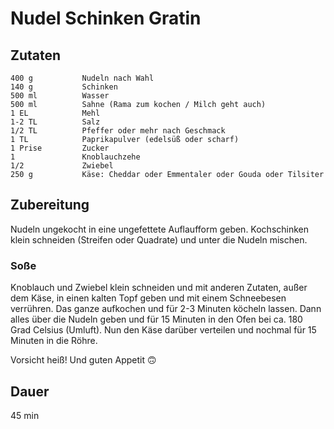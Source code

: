 # Nudel Schinken Gratin

## Zutaten
    400 g           Nudeln nach Wahl
    140 g           Schinken
    500 ml          Wasser
    500 ml          Sahne (Rama zum kochen / Milch geht auch)
    1 EL            Mehl
    1-2 TL          Salz
    1/2 TL          Pfeffer oder mehr nach Geschmack
    1 TL            Paprikapulver (edelsüß oder scharf)
    1 Prise         Zucker
    1               Knoblauchzehe
    1/2             Zwiebel
    250 g           Käse: Cheddar oder Emmentaler oder Gouda oder Tilsiter
    
## Zubereitung
Nudeln ungekocht in eine ungefettete Auflaufform geben. Kochschinken klein schneiden (Streifen oder Quadrate) und unter die Nudeln mischen. 

### Soße
Knoblauch und Zwiebel klein schneiden und mit anderen Zutaten, außer dem Käse, in einen kalten Topf geben und mit einem Schneebesen verrühren. Das ganze aufkochen und für 2-3 Minuten köcheln lassen. Dann alles über die Nudeln geben und für 15 Minuten in den Ofen bei ca. 180 Grad Celsius (Umluft). Nun den Käse darüber verteilen und nochmal für 15 Minuten in die Röhre. 

Vorsicht heiß! Und guten Appetit 🙃

## Dauer
45 min